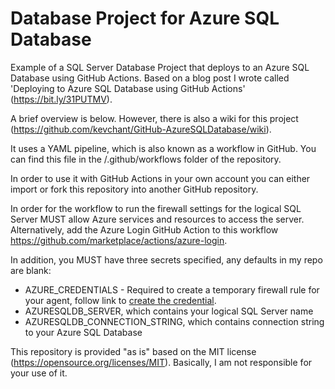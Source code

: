 # Database Project for Azure SQL Database

Example of a SQL Server Database Project that deploys to an Azure SQL Database using GitHub Actions. Based on a blog post I wrote called 'Deploying to Azure SQL Database using GitHub Actions' (https://bit.ly/31PUTMV).

A brief overview is below. However, there is also a wiki for this project (https://github.com/kevchant/GitHub-AzureSQLDatabase/wiki).

It uses a YAML pipeline, which is also known as a workflow in GitHub. You can find this file in the /.github/workflows folder of the repository.

In order to use it with GitHub Actions in your own account you can either import or fork this repository into another GitHub repository.

In order for the workflow to run the firewall settings for the logical SQL Server MUST allow Azure services and resources to access the server. Alternatively, add the Azure Login GitHub Action to this workflow https://github.com/marketplace/actions/azure-login.

In addition, you MUST have three secrets specified, any defaults in my repo are blank:

- AZURE_CREDENTIALS - Required to create a temporary firewall rule for your agent, follow link to [create the credential](https://bit.ly/3Mn5a53). 
- AZURESQLDB_SERVER, which contains your logical SQL Server name
- AZURESQLDB_CONNECTION_STRING, which contains connection string to your Azure SQL Database

This repository is provided "as is" based on the MIT license (https://opensource.org/licenses/MIT). Basically, I am not responsible for your use of it.
